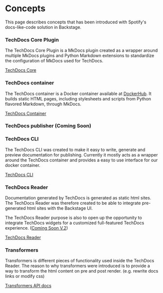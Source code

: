 # Concepts

This page describes concepts that has been introduced with Spotify's
docs-like-code solution in Backstage.

### TechDocs Core Plugin

The TechDocs Core Plugin is a MkDocs plugin created as a wrapper around multiple
MkDocs plugins and Python Markdown extensions to standardize the configuration
of MkDocs used for TechDocs.

[TechDocs Core](../../../packages/techdocs-container/techdocs-core/README.md)

### TechDocs container

The TechDocs container is a Docker container available at
[DockerHub](https://hub.docker.com/r/spotify/techdocs). It builds static HTML
pages, including stylesheets and scripts from Python flavored Markdown, through
MkDocs.

[TechDocs Container](../../../packages/techdocs-container/README.md)

### TechDocs publisher (Coming Soon)

### TechDocs CLI

The TechDocs CLI was created to make it easy to write, generate and preview
documentation for publishing. Currently it mostly acts as a wrapper around the
TechDocs container and provides a easy to use interface for our docker
container.

[TechDocs CLI](../../../packages/techdocs-cli/README.md)

### TechDocs Reader

Documentation generated by TechDocs is generated as static html sites. The
TechDocs Reader was therefore created to be able to integrate pre-generated html
sites with the Backstage UI.

The TechDocs Reader purpose is also to open up the opportunity to integrate
TechDocs widgets for a customized full-featured TechDocs experience.
([Coming Soon V.2](https://github.com/spotify/backstage/milestone/17))

[TechDocs Reader](../../../plugins/techdocs/src/reader/README.md)

### Transformers

Transformers is different pieces of functionality used inside the TechDocs
Reader. The reason to why transformers were introduced is to provide a way to
transform the html content on pre and post render. (e.g. rewrite docs links or
modify css)

[Transformers API docs](../../../plugins/techdocs/src/reader/transformers/README.md)
